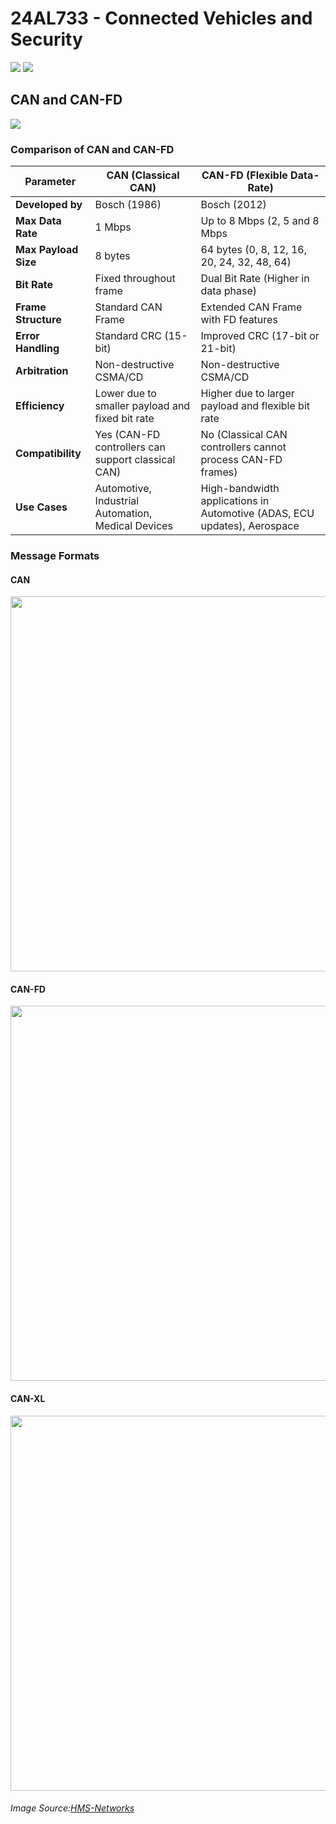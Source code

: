 # 24AL733 - Connected Vehicles and Security 
![](https://img.shields.io/badge/PG-blue) ![](https://img.shields.io/badge/Subject-CVS-blue) <br/>

## CAN and CAN-FD
![](https://img.shields.io/badge/Date-XX_Feb-blue)

### Comparison of CAN and CAN-FD

| **Parameter**           | **CAN (Classical CAN)**      | **CAN-FD (Flexible Data-Rate)** |
|-------------------------|-----------------------------|---------------------------------|
| **Developed by**        | Bosch (1986)                | Bosch (2012)                   |
| **Max Data Rate**       | 1 Mbps                      | Up to 8 Mbps (2, 5 and 8 Mbps   |
| **Max Payload Size**    | 8 bytes                     | 64 bytes (0, 8, 12, 16, 20, 24, 32, 48, 64) |
| **Bit Rate**            | Fixed throughout frame      | Dual Bit Rate (Higher in data phase) |
| **Frame Structure**     | Standard CAN Frame         | Extended CAN Frame with FD features |
| **Error Handling**      | Standard CRC (15-bit)       | Improved CRC (17-bit or 21-bit)  |
| **Arbitration**         | Non-destructive CSMA/CD     | Non-destructive CSMA/CD         |
| **Efficiency**          | Lower due to smaller payload and fixed bit rate | Higher due to larger payload and flexible bit rate |
| **Compatibility** | Yes (CAN-FD controllers can support classical CAN) | No (Classical CAN controllers cannot process CAN-FD frames) |
| **Use Cases**          | Automotive, Industrial Automation, Medical Devices | High-bandwidth applications in Automotive (ADAS, ECU updates), Aerospace |

### Message Formats
#### CAN

<p align="center">
  <img src="images/CAN_Frame.png" width=600 />
</p>

#### CAN-FD

<p align="center">
  <img src="images/CAN-FD_Frame.png" width=600 />
</p>

#### CAN-XL

<p align="center">
  <img src="images/CAN-XL_Frame.png" width=600 />
</p>

###### Image Source:[HMS-Networks](https://www.hms-networks.com/industrial-iot-blog/blogpost/hms-blog/2024/06/18/can-can-fd-can-xl-what-are-the-differences)
